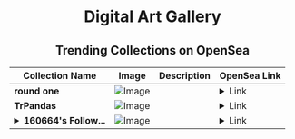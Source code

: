 <div align="center">

# Digital Art Gallery

## Trending Collections on OpenSea

| Collection Name                       | Image                                                                                     | Description                       | OpenSea Link                                                                                          |
|---------------------------------------|-------------------------------------------------------------------------------------------|-----------------------------------|--------------------------------------------------------------------------------------------------------|
| **round one** | ![Image](https://i.seadn.io/s/raw/files/cb70ce6f0d8a8c54461d37799940c12e.jpg?w=500&auto=format?w=200&auto=format) |  | <details><summary>Link</summary>[round one](https://opensea.io/collection/round-one-3)</details> |
| **TrPandas** | ![Image](https://i.seadn.io/s/raw/files/60d09e5afd9cc23cb1ce0f43009cfe5e.jpg?w=500&auto=format?w=200&auto=format) |  | <details><summary>Link</summary>[TrPandas](https://opensea.io/collection/trpandas-91)</details> |
| **<details><summary>160664's Follow...</summary>160664's Follower</details>** | ![Image](https://i.seadn.io/s/raw/files/19f9f090920392cc3650cbdf4361755b.png?w=500&auto=format?w=200&auto=format) |  | <details><summary>Link</summary>[160664's Follower](https://opensea.io/collection/160664-s-follower)</details> |

</div>